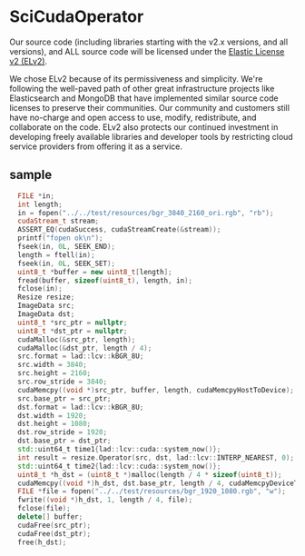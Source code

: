 # SciCudaOperator
Our source code (including libraries starting with the v2.x versions, and all versions), and ALL source code will be licensed under the [Elastic License v2 (ELv2)](https://www.elastic.co/licensing/elastic-license).

We chose ELv2 because of its permissiveness and simplicity. We're following the well-paved path of other great infrastructure projects like Elasticsearch and MongoDB that have implemented similar source code licenses to preserve their communities. Our community and customers still have no-charge and open access to use, modify, redistribute, and collaborate on the code. ELv2 also protects our continued investment in developing freely available libraries and developer tools by restricting cloud service providers from offering it as a service.

## sample
```cpp
  FILE *in;
  int length;
  in = fopen("../../test/resources/bgr_3840_2160_ori.rgb", "rb");
  cudaStream_t stream;
  ASSERT_EQ(cudaSuccess, cudaStreamCreate(&stream));
  printf("fopen ok\n");
  fseek(in, 0L, SEEK_END);
  length = ftell(in);
  fseek(in, 0L, SEEK_SET);
  uint8_t *buffer = new uint8_t[length];
  fread(buffer, sizeof(uint8_t), length, in);
  fclose(in);
  Resize resize;
  ImageData src;
  ImageData dst;
  uint8_t *src_ptr = nullptr;
  uint8_t *dst_ptr = nullptr;
  cudaMalloc(&src_ptr, length);
  cudaMalloc(&dst_ptr, length / 4);
  src.format = lad::lcv::kBGR_8U;
  src.width = 3840;
  src.height = 2160;
  src.row_stride = 3840;
  cudaMemcpy((void *)src_ptr, buffer, length, cudaMemcpyHostToDevice);
  src.base_ptr = src_ptr;
  dst.format = lad::lcv::kBGR_8U;
  dst.width = 1920;
  dst.height = 1080;
  dst.row_stride = 1920;
  dst.base_ptr = dst_ptr;
  std::uint64_t time1{lad::lcv::cuda::system_now()};
  int result = resize.Operator(src, dst, lad::lcv::INTERP_NEAREST, 0);
  std::uint64_t time2{lad::lcv::cuda::system_now()};
  uint8_t *h_dst = (uint8_t *)malloc(length / 4 * sizeof(uint8_t));
  cudaMemcpy((void *)h_dst, dst.base_ptr, length / 4, cudaMemcpyDeviceToHost);
  FILE *file = fopen("../../test/resources/bgr_1920_1080.rgb", "w");
  fwrite((void *)h_dst, 1, length / 4, file);
  fclose(file);
  delete[] buffer;
  cudaFree(src_ptr);
  cudaFree(dst_ptr);
  free(h_dst);
```
